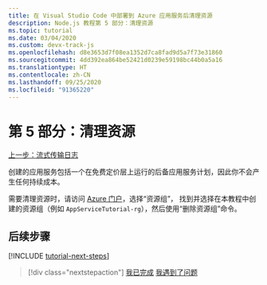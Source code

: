 ```yaml
---
title: 在 Visual Studio Code 中部署到 Azure 应用服务后清理资源
description: Node.js 教程第 5 部分：清理资源
ms.topic: tutorial
ms.date: 03/04/2020
ms.custom: devx-track-js
ms.openlocfilehash: d8e3653d7f08ea1352d7ca8fad9d5a7f73e31860
ms.sourcegitcommit: 4dd392ea864be52421d0239e59198bc44b0a5a16
ms.translationtype: HT
ms.contentlocale: zh-CN
ms.lasthandoff: 09/25/2020
ms.locfileid: "91365220"
---
```

# <a name="part-5-clean-up-resources"></a>第 5 部分：清理资源

[上一步：流式传输日志](tutorial-vscode-azure-app-service-node-04.md)

创建的应用服务包括一个在免费定价层上运行的后备应用服务计划，因此你不会产生任何持续成本。

需要清理资源时，请访问 [Azure 门户](https://portal.azure.com)，选择“资源组”，  找到并选择在本教程中创建的资源组（例如 `AppServiceTutorial-rg`），然后使用“删除资源组”命令。 

## <a name="next-steps"></a>后续步骤

[!INCLUDE [tutorial-next-steps](includes/tutorial-next-steps.md)]

> [!div class="nextstepaction"]
> [我已完成](node-howto-deploy-web-app.md) [我遇到了问题](https://www.research.net/r/PWZWZ52?tutorial=node-deployment-azureappservice&step=clean-up-resources)
